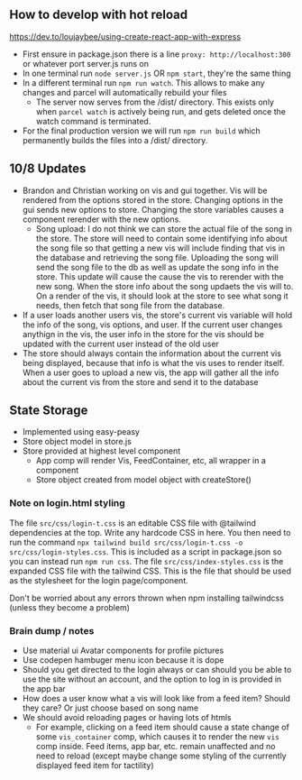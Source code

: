 ## How to develop with hot reload

https://dev.to/loujaybee/using-create-react-app-with-express

- First ensure in package.json there is a line `proxy: http://localhost:300` or whatever port server.js runs on
- In one terminal run `node server.js` OR `npm start`, they're the same thing
- In a different terminal run `npm run watch`. This allows to make any changes and parcel will automatically rebuild your files
    - The server now serves from the /dist/ directory. This exists only when `parcel watch` is actively being run, and gets deleted once the watch command is terminated.
- For the final production version we will run `npm run build` which permanently builds the files into a /dist/ directory. 

## 10/8 Updates
- Brandon and Christian working on vis and gui together. Vis will be rendered from the options stored in the store. Changing options in the gui sends new options to store. Changing the store variables causes a component rerender with the new options. 
    - Song upload: I do not think we can store the actual file of the song in the store. The store will need to contain some identifying info about the song file so that getting a new vis will include finding that vis in the database and retrieving the song file. Uploading the song will send the song file to the db as well as update the song info in the store. This update will cause the cause the vis to rerender with the new song. When the store info about the song updaets the vis will to. On a render of the vis, it should look at the store to see what song it needs, then fetch that song file from the database.
- If a user loads another users vis, the store's current vis variable will hold the info of the song, vis options, and user. If the current user changes anythign in the vis, the user info in the store for the vis should be updated with the current user instead of the old user
- The store should always contain the information about the current vis being displayed, because that info is what the vis uses to render itself. When a user goes to upload a new vis, the app will gather all the info about the current vis from the store and send it to the database

## State Storage
- Implemented using easy-peasy
- Store object model in store.js
- Store provided at highest level component
    - App comp will render Vis, FeedContainer, etc, all wrapper in a <StoreProvider> component
    - Store object created from model object with createStore()

### Note on login.html styling
The file `src/css/login-t.css` is an editable CSS file with @tailwind dependencies at the top. Write any hardcode CSS in here. You then need to run the command `npx tailwind build src/css/login-t.css -o src/css/login-styles.css`. This is included as a script in package.json so you can instead run `npm run css`. The file `src/css/index-styles.css` is the expanded CSS file with the tailwind CSS. This is the file that should be used as the stylesheet for the login page/component.

Don't be worried about any errors thrown when npm installing tailwindcss (unless they become a problem)


### Brain dump / notes
- Use material ui Avatar components for profile pictures
- Use codepen hambuger menu icon because it is dope
- Should you get directed to the login always or can should you be able to use the site without an account, and the option to log in is provided in the app bar
- How does a user know what a vis will look like from a feed item? Should they care? Or just choose based on song name
- We should avoid reloading pages or having lots of htmls
    - For example, clicking on a feed item should cause a state change of some `vis_container` comp, which causes it to render the new `vis` comp inside. Feed items, app bar, etc. remain unaffected and no need to reload (except maybe change some styling of the currently displayed feed item for tactility)